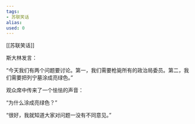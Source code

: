 ```yaml
---
tags: 
- 苏联笑话 
alias:
used: 0
---
```

[[苏联笑话]]

斯大林发言：

“今天我们有两个问题要讨论。第一，我们需要枪毙所有的政治局委员。第二，我们需要把列宁墓涂成亮绿色。”

观众席中传来了一个怯怯的声音：

“为什么涂成亮绿色？”

“很好，我就知道大家对问题一没有不同意见。”



